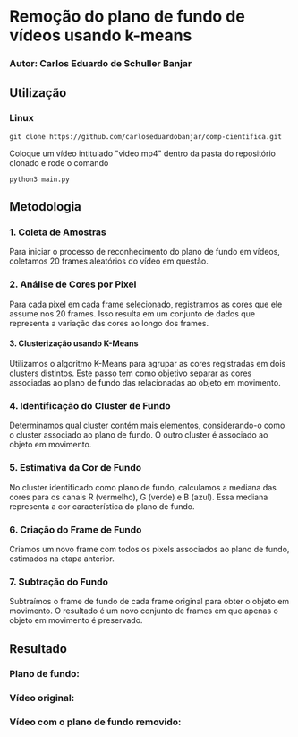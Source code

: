 # Remoção do plano de fundo de vídeos usando k-means

### Autor: Carlos Eduardo de Schuller Banjar

## Utilização

### Linux

```
git clone https://github.com/carloseduardobanjar/comp-cientifica.git
```

Coloque um vídeo intitulado "video.mp4" dentro da pasta do repositório clonado e rode o comando

```
python3 main.py
```

## Metodologia

### 1. Coleta de Amostras

Para iniciar o processo de reconhecimento do plano de fundo em vídeos, coletamos 20 frames aleatórios do vídeo em questão.

### 2. Análise de Cores por Pixel

Para cada pixel em cada frame selecionado, registramos as cores que ele assume nos 20 frames. Isso resulta em um conjunto de dados que representa a variação das cores ao longo dos frames.

#### 3. Clusterização usando K-Means

Utilizamos o algoritmo K-Means para agrupar as cores registradas em dois clusters distintos. Este passo tem como objetivo separar as cores associadas ao plano de fundo das relacionadas ao objeto em movimento.

### 4. Identificação do Cluster de Fundo

Determinamos qual cluster contém mais elementos, considerando-o como o cluster associado ao plano de fundo. O outro cluster é associado ao objeto em movimento.

### 5. Estimativa da Cor de Fundo

No cluster identificado como plano de fundo, calculamos a mediana das cores para os canais R (vermelho), G (verde) e B (azul). Essa mediana representa a cor característica do plano de fundo.

### 6. Criação do Frame de Fundo

Criamos um novo frame com todos os pixels associados ao plano de fundo, estimados na etapa anterior.

### 7. Subtração do Fundo

Subtraímos o frame de fundo de cada frame original para obter o objeto em movimento. O resultado é um novo conjunto de frames em que apenas o objeto em movimento é preservado.

## Resultado

### Plano de fundo:

### Vídeo original:

### Vídeo com o plano de fundo removido:
